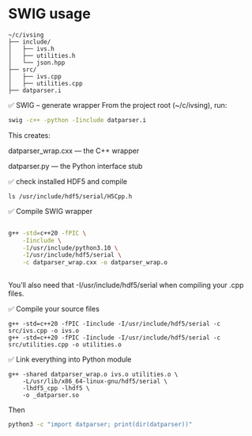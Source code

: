 # SWIG usage

```
~/c/ivsing
├── include/
│   ├── ivs.h
│   ├── utilities.h
│   └── json.hpp
├── src/
│   ├── ivs.cpp
│   ├── utilities.cpp
├── datparser.i
```

✅ SWIG – generate wrapper
From the project root (~/c/ivsing), run:

```bash
swig -c++ -python -Iinclude datparser.i
```
This creates:

datparser_wrap.cxx — the C++ wrapper

datparser.py — the Python interface stub

✅ check installed HDF5 and compile
```
ls /usr/include/hdf5/serial/H5Cpp.h
```

✅ Compile SWIG wrapper
```bash

g++ -std=c++20 -fPIC \
    -Iinclude \
    -I/usr/include/python3.10 \
    -I/usr/include/hdf5/serial \
    -c datparser_wrap.cxx -o datparser_wrap.o
    
```

You’ll also need that -I/usr/include/hdf5/serial when compiling your .cpp files.


✅ Compile your source files
```
g++ -std=c++20 -fPIC -Iinclude -I/usr/include/hdf5/serial -c src/ivs.cpp -o ivs.o
g++ -std=c++20 -fPIC -Iinclude -I/usr/include/hdf5/serial -c src/utilities.cpp -o utilities.o
```


✅ Link everything into Python module

```
g++ -shared datparser_wrap.o ivs.o utilities.o \
    -L/usr/lib/x86_64-linux-gnu/hdf5/serial \
    -lhdf5_cpp -lhdf5 \
    -o _datparser.so

```

Then

```bash
python3 -c "import datparser; print(dir(datparser))"
```



